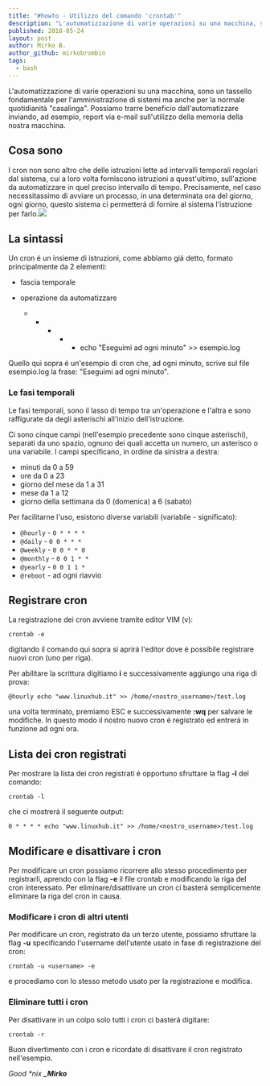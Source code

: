 ```yaml
---
title: "#howto - Utilizzo del comando 'crontab'"
description: "L'automatizzazione di varie operazioni su una macchina, sono un tassello fondamentale per l'amministrazione di sistemi ma anche.."
published: 2018-05-24
layout: post
author: Mirko B.
author_github: mirkobrombin
tags:
  - bash
---
```

L'automatizzazione di varie operazioni su una macchina, sono un tassello fondamentale per l'amministrazione di sistemi ma anche per la normale quotidianità "casalinga". Possiamo trarre beneficio dall'automatizzare inviando, ad esempio, report via e-mail sull'utilizzo della memoria della nostra macchina.

## Cosa sono

I cron non sono altro che delle istruzioni lette ad intervalli temporali regolari dal sistema, cui a loro volta forniscono istruzioni a quest'ultimo, sull'azione da automatizzare in quel preciso intervallo di tempo. Precisamente, nel caso necessitassimo di avviare un processo, in una determinata ora del giorno, ogni giorno, questo sistema ci permetterá di fornire al sistema l'istruzione per farlo.![](https://linuxhub.it/wordpress/wp-content/uploads/2018/05/cron_mail.png)

## La sintassi

Un cron é un insieme di istruzioni, come abbiamo giá detto, formato principalmente da 2 elementi:

*   fascia temporale
*   operazione da automatizzare

    * * * * * echo "Eseguimi ad ogni minuto" >> esempio.log

Quello qui sopra é un'esempio di cron che, ad ogni minuto, scrive sul file esempio.log la frase: "Eseguimi ad ogni minuto".

### Le fasi temporali

Le fasi temporali, sono il lasso di tempo tra un'operazione e l'altra e sono raffigurate da degli asterischi all'inizio dell'istruzione.

Ci sono cinque campi (nell'esempio precedente sono cinque asterischi), separati da uno spazio, ognuno dei quali accetta un numero, un asterisco o una variabile. I campi specificano, in ordine da sinistra a destra:

*   minuti da 0 a 59
*   ore da 0 a 23
*   giorno del mese da 1 a 31
*   mese da 1 a 12
*   giorno della settimana da 0 (domenica) a 6 (sabato)

Per facilitarne l'uso, esistono diverse variabili (variabile - significato):

*   `@hourly` - `0 * * * *`
*   `@daily` - `0 0 * * *`
*   `@weekly` - `0 0 * * 0`
*   `@monthly` - `0 0 1 * *`
*   `@yearly` - `0 0 1 1 *`
*   `@reboot` - ad ogni riavvio

## Registrare cron

La registrazione dei cron avviene tramite editor VIM (v):

    crontab -e

digitando il comando qui sopra si aprirá l'editor dove é possibile registrare nuovi cron (uno per riga).

Per abilitare la scrittura digitiamo **i** e successivamente aggiungo una riga di prova:

    @hourly echo "www.linuxhub.it" >> /home/<nostro_username>/test.log

una volta terminato, premiamo ESC e successivamente **:wq** per salvare le modifiche. In questo modo il nostro nuovo cron é registrato ed entrerá in funzione ad ogni ora.

## Lista dei cron registrati

Per mostrare la lista dei cron registrati é opportuno sfruttare la flag **-l** del comando:

    crontab -l

che ci mostrerá il seguente output:

    0 * * * * echo "www.linuxhub.it" >> /home/<nostro_username>/test.log

## Modificare e disattivare i cron

Per modificare un cron possiamo ricorrere allo stesso procedimento per registrarli, aprendo con la flag **-e** il file crontab e modificando la riga del cron interessato. Per eliminare/disattivare un cron ci basterá semplicemente eliminare la riga del cron in causa.

### Modificare i cron di altri utenti

Per modificare un cron, registrato da un terzo utente, possiamo sfruttare la flag **-u** specificando l'username dell'utente usato in fase di registrazione del cron:

    crontab -u <username> -e

e procediamo con lo stesso metodo usato per la registrazione e modifica.

### Eliminare tutti i cron

Per disattivare in un colpo solo tutti i cron ci basterá digitare:

    crontab -r

Buon divertimento con i cron e ricordate di disattivare il cron registrato nell'esempio.

_Good *nix **_Mirko**_